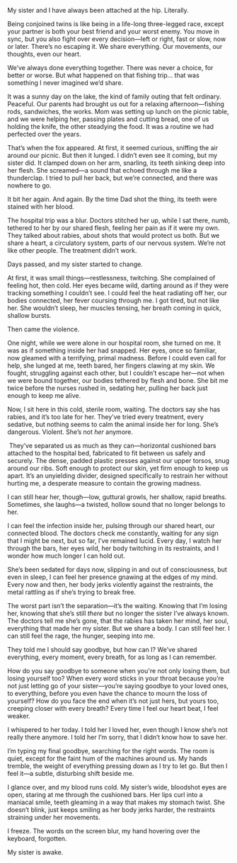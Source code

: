My sister and I have always been attached at the hip. Literally.

Being conjoined twins is like being in a life-long three-legged race, except your partner is both your best friend and your worst enemy. You move in sync, but you also fight over every decision—left or right, fast or slow, now or later. There’s no escaping it. We share everything. Our movements, our thoughts, even our heart.

We’ve always done everything together. There was never a choice, for better or worse. But what happened on that fishing trip… that was something I never imagined we’d share.

It was a sunny day on the lake, the kind of family outing that felt ordinary. Peaceful. Our parents had brought us out for a relaxing afternoon—fishing rods, sandwiches, the works. Mom was setting up lunch on the picnic table, and we were helping her, passing plates and cutting bread, one of us holding the knife, the other steadying the food. It was a routine we had perfected over the years.

That’s when the fox appeared. At first, it seemed curious, sniffing the air around our picnic. But then it lunged. I didn’t even see it coming, but my sister did. It clamped down on her arm, snarling, its teeth sinking deep into her flesh. She screamed—a sound that echoed through me like a thunderclap. I tried to pull her back, but we’re connected, and there was nowhere to go.

It bit her again. And again. By the time Dad shot the thing, its teeth were stained with her blood.

The hospital trip was a blur. Doctors stitched her up, while I sat there, numb, tethered to her by our shared flesh, feeling her pain as if it were my own. They talked about rabies, about shots that would protect us both. But we share a heart, a circulatory system, parts of our nervous system. We’re not like other people. The treatment didn’t work.

Days passed, and my sister started to change.

At first, it was small things—restlessness, twitching. She complained of feeling hot, then cold. Her eyes became wild, darting around as if they were tracking something I couldn’t see. I could feel the heat radiating off her, our bodies connected, her fever coursing through me. I got tired, but not like her. She wouldn’t sleep, her muscles tensing, her breath coming in quick, shallow bursts.

Then came the violence.

One night, while we were alone in our hospital room, she turned on me. It was as if something inside her had snapped. Her eyes, once so familiar, now gleamed with a terrifying, primal madness. Before I could even call for help, she lunged at me, teeth bared, her fingers clawing at my skin. We fought, struggling against each other, but I couldn’t escape her—not when we were bound together, our bodies tethered by flesh and bone. She bit me twice before the nurses rushed in, sedating her, pulling her back just enough to keep me alive.

Now, I sit here in this cold, sterile room, waiting. The doctors say she has rabies, and it’s too late for her. They’ve tried every treatment, every sedative, but nothing seems to calm the animal inside her for long. She’s dangerous. Violent. She’s not *her* anymore.

 They’ve separated us as much as they can—horizontal cushioned bars attached to the hospital bed, fabricated to fit between us safely and securely. The dense, padded plastic presses against our upper torsos, snug around our ribs. Soft enough to protect our skin, yet firm enough to keep us apart. It’s an unyielding divider, designed specifically to restrain her without hurting me, a desperate measure to contain the growing madness.

I can still hear her, though—low, guttural growls, her shallow, rapid breaths. Sometimes, she laughs—a twisted, hollow sound that no longer belongs to her.

I can feel the infection inside her, pulsing through our shared heart, our connected blood. The doctors check me constantly, waiting for any sign that I might be next, but so far, I’ve remained lucid. Every day, I watch her through the bars, her eyes wild, her body twitching in its restraints, and I wonder how much longer I can hold out.

She’s been sedated for days now, slipping in and out of consciousness, but even in sleep, I can feel her presence gnawing at the edges of my mind. Every now and then, her body jerks violently against the restraints, the metal rattling as if she’s trying to break free.

The worst part isn’t the separation—it’s the waiting. Knowing that I’m losing her, knowing that she’s still *there* but no longer the sister I’ve always known. The doctors tell me she’s gone, that the rabies has taken her mind, her soul, everything that made her my sister. But we share a body. I can still feel her. I can still feel the rage, the hunger, seeping into me.

They told me I should say goodbye, but how can I? We’ve shared everything, every moment, every breath, for as long as I can remember. 

How do you say goodbye to someone when you're not only losing them, but losing yourself too? When every word sticks in your throat because you’re not just letting go of your sister—you’re saying goodbye to your loved ones, to everything, before you even have the chance to mourn the loss of yourself? How do you face the end when it’s not just hers, but yours too, creeping closer with every breath? Every time I feel our heart beat, I feel weaker.

 I whispered to her today. I told her I loved her, even though I know she’s not really there anymore. I told her I’m sorry, that I didn’t know how to save her.

I’m typing my final goodbye, searching for the right words. The room is quiet, except for the faint hum of the machines around us. My hands tremble, the weight of everything pressing down as I try to let go. But then I feel it—a subtle, disturbing shift beside me.

I glance over, and my blood runs cold. My sister’s wide, bloodshot eyes are open, staring at me through the cushioned bars. Her lips curl into a maniacal smile, teeth gleaming in a way that makes my stomach twist. She doesn’t blink, just keeps smiling as her body jerks harder, the restraints straining under her movements.

I freeze. The words on the screen blur, my hand hovering over the keyboard, forgotten.

My sister is awake.


